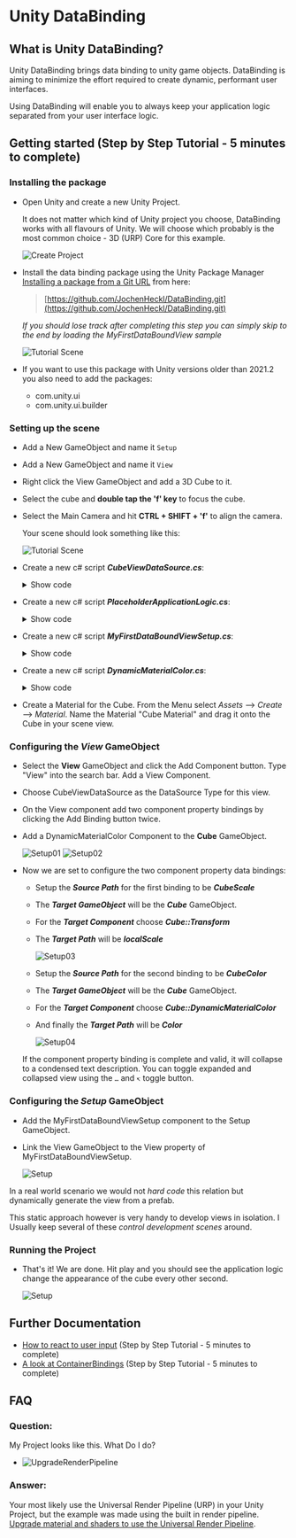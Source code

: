 # Unity DataBinding

## What is Unity DataBinding?

Unity DataBinding brings data binding to unity game objects. DataBinding is aiming to minimize the effort required to create dynamic, performant user interfaces.

Using DataBinding will enable you to always keep your application logic separated from your user interface logic.

## Getting started (Step by Step Tutorial - 5 minutes to complete)

### Installing the package

- Open Unity and create a new Unity Project.

  It does not matter which kind of Unity project you choose, DataBinding works with all flavours of Unity. We will choose which probably is the most common choice - 3D (URP) Core for this example.

  ![Create Project](Documentation~/Images/CreateProject.png)

- Install the data binding package using the Unity Package Manager [Installing a package from a Git URL](https://docs.unity3d.com/Manual/upm-ui-giturl.html) from here:
  
  >[https://github.com/JochenHeckl/DataBinding.git](https://github.com/JochenHeckl/DataBinding.git)
  
  *If you should lose track after completing this step you can simply skip to the end by loading the MyFirstDataBoundView sample*

  ![Tutorial Scene](Documentation~/Images/ImportSample.png)

- If you want to use this package with Unity versions older than 2021.2 you also need to add the packages:
  - com.unity.ui  
  - com.unity.ui.builder

### Setting up the scene

- Add a New GameObject and name it `Setup`
- Add a New GameObject and name it `View`
- Right click the View GameObject and add a 3D Cube to it.
- Select the cube and **double tap the 'f' key** to focus the cube.
- Select the Main Camera and hit **CTRL + SHIFT + 'f'** to align the camera.
  
  Your scene should look something like this:
  
  ![Tutorial Scene](Documentation~/Images/InitialSetup.png)

- Create a new c# script ***CubeViewDataSource.cs***:
  
  <details>
  <summary>Show code</summary>

  ```csharp
  using de.JochenHeckl.Unity.DataBinding;
  using UnityEngine;

  public class CubeViewDataSource : DataSourceBase<CubeViewDataSource>
  {
    public Vector3 CubeScale { get; set; } = Vector3.one;
    public Color CubeColor { get; set; } = Color.grey;
  }
  ```

  </details>

- Create a new c# script ***PlaceholderApplicationLogic.cs***:

  <details>
  <summary>Show code</summary>

  ```csharp
  using UnityEngine;

  /// <summary>
  /// This class is here as a replacement for whatever
  /// application logic your application will implement.
  /// You application might be arbitrarily complex and expose
  /// many data sources - static data sources as well as dynamic ones.
  /// This application is about changing the scale and color of a cube.
  /// That's it for this tutorial.
  /// So the sole data source exposed is a simple CubeViewDataSource.
  /// </summary>
  public class PlaceholderApplicationLogic
  {
    public CubeViewDataSource CubeViewDataSource { get; set; }
    private float nextCubeUpdateTimeSeconds;

    public void Initialize()
    {
        CubeViewDataSource = new CubeViewDataSource();
        nextCubeUpdateTimeSeconds = 0f;
    }

    public void Update(float simulationTimeSeconds)
    {
        if ( nextCubeUpdateTimeSeconds < simulationTimeSeconds )
        {
            nextCubeUpdateTimeSeconds += 3.0f;

            CubeViewDataSource.NotifyChanges(x =>
            {
                x.CubeScale = Vector3.one + Random.insideUnitSphere;
                x.CubeColor = Random.ColorHSV(0, 1, 0, 1);
            });
        }
    }
  }
  ```

  </details>

- Create a new c# script ***MyFirstDataBoundViewSetup.cs***:
  
  <details>
  <summary>Show code</summary>

  ```csharp
  using de.JochenHeckl.Unity.DataBinding;
  using UnityEngine;

  /// This is a simple bootstrapping behaviour.
  /// We just instanciate PlaceholderApplicationLogic()
  /// and run an update loop on it.
  public class MyFirstDataBoundViewSetup : MonoBehaviour
  {
    public View view;
    private PlaceholderApplicationLogic placeholderApplicationLogic;
    public void Start()
    {
        placeholderApplicationLogic = new PlaceholderApplicationLogic();
        placeholderApplicationLogic.Initialize();

        view.DataSource = placeholderApplicationLogic.CubeViewDataSource;
    }

    public void FixedUpdate()
    {
        placeholderApplicationLogic.Update(Time.time);
    }
  }
  ```

  </details>

- Create a new c# script ***DynamicMaterialColor.cs***:

  <details>
  <summary>Show code</summary>
  
  ```csharp
  using UnityEngine;

  public class DynamicMaterialColor : MonoBehaviour
  {
      public Material material;      
      public Color Color
      {
          set
          {
              var meshRenderer = GetComponent<MeshRenderer>();
              meshRenderer.material.color = value;
          }
      }
  }

  ```

  </details>

- Create a Material for the Cube.
  From the Menu select *Assets* --> *Create* --> *Material*. Name the Material "Cube Material" and drag it onto the Cube in your scene view.

### Configuring the ***View*** GameObject

- Select the **View** GameObject and click the Add Component button.
  Type "View" into the search bar. Add a View Component.
- Choose CubeViewDataSource as the DataSource Type for this view.
- On the View component add two component property bindings by clicking the Add Binding button twice.
- Add a DynamicMaterialColor Component to the **Cube** GameObject.
  
  ![Setup01](Documentation~/Images/ViewInspector01-1.png)
  ![Setup02](Documentation~/Images/ViewInspector01-2.png)

- Now we are set to configure the two component property data bindings:
  
  - Setup the ***Source Path*** for the first binding to be ***CubeScale***
  - The ***Target GameObject*** will be the ***Cube*** GameObject.
  - For the ***Target Component*** choose ***Cube::Transform***
  - The ***Target Path*** will be ***localScale***
  
    ![Setup03](Documentation~/Images/ViewInspector01-3.png)

  - Setup the ***Source Path*** for the second binding to be ***CubeColor***
  - The ***Target GameObject*** will be the ***Cube*** GameObject.
  - For the ***Target Component*** choose ***Cube::DynamicMaterialColor***
  - And finally the ***Target Path*** will be ***Color***

    ![Setup04](Documentation~/Images/ViewInspector01-4.png)

  If the component property binding is complete and valid, it will collapse to a condensed text description. You can toggle expanded and collapsed view using the ```…``` and ```↸``` toggle button.

### Configuring the ***Setup*** GameObject

- Add the MyFirstDataBoundViewSetup component to the Setup GameObject.
- Link the View GameObject to the View property of MyFirstDataBoundViewSetup.

  ![Setup](Documentation~/Images/SetupInspector.png)

In a real world scenario we would not *hard code* this relation but dynamically generate the view from a prefab.

This static approach however is very handy to develop views in isolation. I Usually keep several of these *control development scenes* around.

### Running the Project

- That's it! We are done. Hit play and you should see the application logic change the appearance of the cube every other second.

  ![Setup](Documentation~/Images/ViewInspector02.png)

## Further Documentation
- [How to react to user input](Documentation~/HowToReactToUserInput.md) (Step by Step Tutorial - 5 minutes to complete)
- [A look at ContainerBindings]() (Step by Step Tutorial - 5 minutes to complete)


## FAQ

### **Question:**

My Project looks like this. What Do I do?

- ![UpgradeRenderPipeline](Documentation~/Images/UpgradeToURP.png)
  
### **Answer:**

Your most likely use the Universal Render Pipeline (URP) in your Unity Project, but the example was made using the built in render pipeline. [Upgrade material and shaders to use the Universal Render Pipeline](https://docs.unity3d.com/Packages/com.unity.render-pipelines.universal@12.1/manual/upgrade-guides.html).